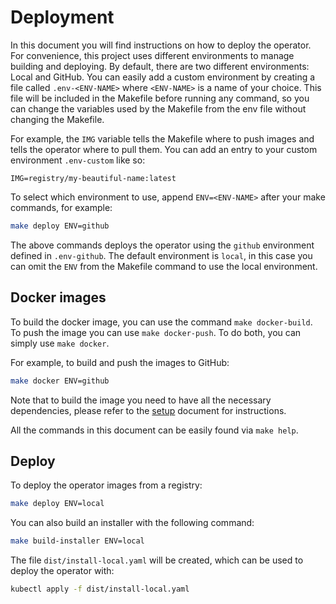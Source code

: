 # Deployment

In this document you will find instructions on how to deploy the
operator. For convenience, this project uses different environments to
manage building and deploying. By default, there are two different
environments: Local and GitHub. You can easily add a custom
environment by creating a file called `.env-<ENV-NAME>` where
`<ENV-NAME>` is a name of your choice. This file will be included in
the Makefile before running any command, so you can change the
variables used by the Makefile from the env file without changing the
Makefile.

For example, the `IMG` variable tells the Makefile where to push
images and tells the operator where to pull them. You can add an entry
to your custom environment `.env-custom` like so:

```text
IMG=registry/my-beautiful-name:latest
```

To select which environment to use, append `ENV=<ENV-NAME>` after your
make commands, for example:

```bash
make deploy ENV=github
```

The above commands deploys the operator using the `github` environment
defined in `.env-github`. The default environment is `local`, in this
case you can omit the `ENV` from the Makefile command to use the local
environment.

## Docker images

To build the docker image, you can use the command `make docker-build`.
To push the image you can use `make docker-push`. To do both, you can
simply use `make docker`.

For example, to build and push the images to GitHub:

```bash
make docker ENV=github
```

Note that to build the image you need to have all the necessary
dependencies, please refer to the [setup](./SETUP.md) document for
instructions.

All the commands in this document can be easily found via `make help`.

## Deploy

To deploy the operator images from a registry:

```bash
make deploy ENV=local
```

You can also build an installer with the following command:

```bash
make build-installer ENV=local
```

The file `dist/install-local.yaml` will be created, which can be used
to deploy the operator with:

```bash
kubectl apply -f dist/install-local.yaml
```
